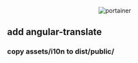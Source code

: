 
<p align="center">
  <img title="portainer" src='https://portainer.io/images/logo_alt.png' />
</p>

## add angular-translate

### copy assets/i10n  to dist/public/
